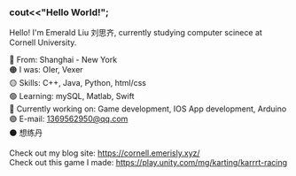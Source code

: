 ### cout<<"Hello World!";

Hello! I'm Emerald Liu 刘思齐, currently studying computer scinece at Cornell University.

🔴 From: Shanghai - New York  
🟠 I was: OIer, Vexer  
🟡 Skills: C++, Java, Python, html/css  
🟢 Learning: mySQL, Matlab, Swift  
🔵 Currently working on: Game development, IOS App development, Arduino  
🟣 E-mail: 1369562950@qq.com  
⚫ 想练丹


Check out my blog site:
https://cornell.emerisly.xyz/  
Check out this game I made:
https://play.unity.com/mg/karting/karrrt-racing  
